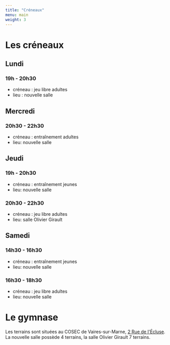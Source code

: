 ```yaml
---
title: "Créneaux"
menu: main
weight: 3
---
```


# Les créneaux

## Lundi
### 19h - 20h30
- créneau : jeu libre adultes
- lieu : nouvelle salle
## Mercredi
### 20h30 - 22h30
- créneau : entraînement adultes
- lieu: nouvelle salle
## Jeudi
### 19h - 20h30
- créneau : entraînement jeunes
- lieu: nouvelle salle
### 20h30 - 22h30
- créneau : jeu libre adultes
- lieu: salle Olivier Girault
## Samedi
### 14h30 - 16h30
- créneau : entraînement jeunes
- lieu: nouvelle salle
### 16h30 - 18h30
- créneau : jeu libre adultes
- lieu: nouvelle salle

# Le gymnase

Les terrains sont situées au COSEC de Vaires-sur-Marne, [2 Rue de l'Écluse](https://www.openstreetmap.org/#map=19/48.86978/2.64950). La nouvelle salle possède 4 terrains, la salle Olivier Girault 7 terrains.
